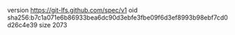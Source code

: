 version https://git-lfs.github.com/spec/v1
oid sha256:b7c1a071e6b86933bea6dc90d3ebfe3fbe09f6d3ef8993b98ebf7cd0d26c4e39
size 2073
